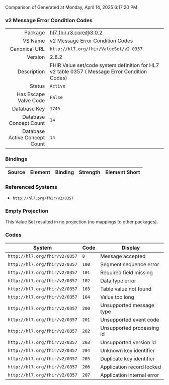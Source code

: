 Comparison of 
Generated at Monday, April 14, 2025 6:17:20 PM

### v2 Message Error Condition Codes

|      |     |
| ---: | --- |
| Package | hl7.fhir.r3.core@3.0.2 |
| VS Name | v2 Message Error Condition Codes |
| Canonical URL | `http://hl7.org/fhir/ValueSet/v2-0357` |
| Version | 2.8.2 |
| Description | FHIR Value set/code system definition for HL7 v2 table 0357 ( Message Error Condition Codes) |
| Status | `Active` |
| Has Escape Valve Code | `False` |
| Database Key | `1745` |
| Database Concept Count | `14` |
| Database Active Concept Count | `14` |
### Bindings

| Source | Element | Binding | Strength | Element Short |
| ------ | ------- | ------- | -------- | ------------- |

### Referenced Systems

* `http://hl7.org/fhir/v2/0357`
### Empty Projection

This Value Set resulted in no projection (no mappings to other packages).

### Codes

| System | Code | Display |
| ------ | ---- | ------- |
| `http://hl7.org/fhir/v2/0357` | `0` | Message accepted |
| `http://hl7.org/fhir/v2/0357` | `100` | Segment sequence error |
| `http://hl7.org/fhir/v2/0357` | `101` | Required field missing |
| `http://hl7.org/fhir/v2/0357` | `102` | Data type error |
| `http://hl7.org/fhir/v2/0357` | `103` | Table value not found |
| `http://hl7.org/fhir/v2/0357` | `104` | Value too long |
| `http://hl7.org/fhir/v2/0357` | `200` | Unsupported message type |
| `http://hl7.org/fhir/v2/0357` | `201` | Unsupported event code |
| `http://hl7.org/fhir/v2/0357` | `202` | Unsupported processing id |
| `http://hl7.org/fhir/v2/0357` | `203` | Unsupported version id |
| `http://hl7.org/fhir/v2/0357` | `204` | Unknown key identifier |
| `http://hl7.org/fhir/v2/0357` | `205` | Duplicate key identifier |
| `http://hl7.org/fhir/v2/0357` | `206` | Application record locked |
| `http://hl7.org/fhir/v2/0357` | `207` | Application internal error |
